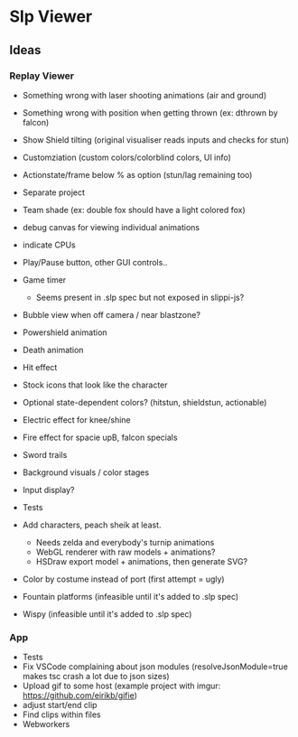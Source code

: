 # Slp Viewer

## Ideas

### Replay Viewer

- Something wrong with laser shooting animations (air and ground)
- Something wrong with position when getting thrown (ex: dthrown by falcon)
- Show Shield tilting (original visualiser reads inputs and checks for stun)
- Customziation (custom colors/colorblind colors, UI info)
- Actionstate/frame below % as option (stun/lag remaining too)
- Separate project
- Team shade (ex: double fox should have a light colored fox)
- debug canvas for viewing individual animations
- indicate CPUs
- Play/Pause button, other GUI controls..
- Game timer
  - Seems present in .slp spec but not exposed in slippi-js?
- Bubble view when off camera / near blastzone?
- Powershield animation
- Death animation
- Hit effect
- Stock icons that look like the character
- Optional state-dependent colors? (hitstun, shieldstun, actionable)
- Electric effect for knee/shine
- Fire effect for spacie upB, falcon specials
- Sword trails
- Background visuals / color stages
- Input display?
- Tests

- Add characters, peach sheik at least.
  - Needs zelda and everybody's turnip animations
  - WebGL renderer with raw models + animations?
  - HSDraw export model + animations, then generate SVG?
- Color by costume instead of port (first attempt = ugly)
- Fountain platforms (infeasible until it's added to .slp spec)
- Wispy (infeasible until it's added to .slp spec)

### App

- Tests
- Fix VSCode complaining about json modules (resolveJsonModule=true makes
  tsc crash a lot due to json sizes)
- Upload gif to some host (example project with imgur: https://github.com/eirikb/gifie)
- adjust start/end clip
- Find clips within files
- Webworkers
